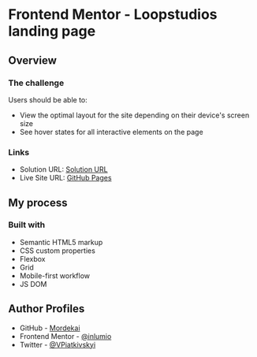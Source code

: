 # Frontend Mentor - Loopstudios landing page

## Overview

### The challenge

Users should be able to:

- View the optimal layout for the site depending on their device's screen size
- See hover states for all interactive elements on the page

### Links

- Solution URL: [Solution URL](https://github.com/inlumio/loopstudios)
- Live Site URL: [GitHub Pages](https://inlumio.github.io/loopstudios/)

## My process

### Built with

- Semantic HTML5 markup
- CSS custom properties
- Flexbox
- Grid
- Mobile-first workflow
- JS DOM

## Author Profiles

- GitHub - [Mordekai](https://github.com/inlumio)
- Frontend Mentor - [@inlumio](https://www.frontendmentor.io/profile/inlumio)
- Twitter - [@VPiatkivskyi](https://twitter.com/VPiatkivskyi)
